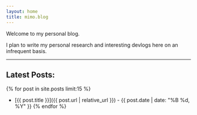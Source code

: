 ```yaml
---
layout: home
title: mimo.blog
---
```


Welcome to my personal blog.

I plan to write my personal research and interesting devlogs here on an infrequent basis.

---

## Latest Posts:

{% for post in site.posts limit:15 %}
* [{{ post.title }}]({{ post.url | relative_url }}) - {{ post.date | date: "%B %d, %Y" }}
{% endfor %}

